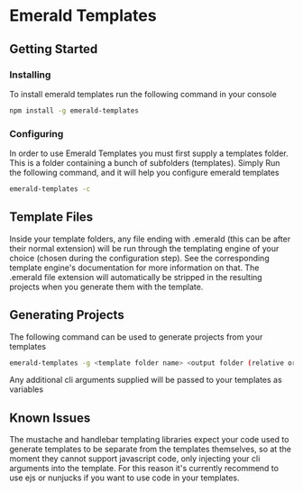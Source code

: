 # Emerald Templates
## Getting Started
### Installing
To install emerald templates run the following command in your console
```bash
npm install -g emerald-templates
```

### Configuring
In order to use Emerald Templates you must first supply a templates folder. This is a folder containing a bunch of subfolders (templates). Simply Run the following command, and it will help you configure emerald templates
```bash
emerald-templates -c
```
## Template Files
Inside your template folders, any file ending with .emerald (this can be after their normal extension) will be run through the templating engine of your choice (chosen during the configuration step). See the corresponding template engine's documentation for more information on that. The .emerald file extension will automatically be stripped in the resulting projects when you generate them with the template.

## Generating Projects
The following command can be used to generate projects from your templates
```bash
emerald-templates -g <template folder name> <output folder (relative or absolute)>
```
Any additional cli arguments supplied will be passed to your templates as variables

## Known Issues
The mustache and handlebar templating libraries expect your code used to generate templates to be separate from the templates themselves, so at the moment they cannot support javascript code, only injecting your cli arguments into the template. For this reason it's currently recommend to use ejs or nunjucks if you want to use code in your templates.
